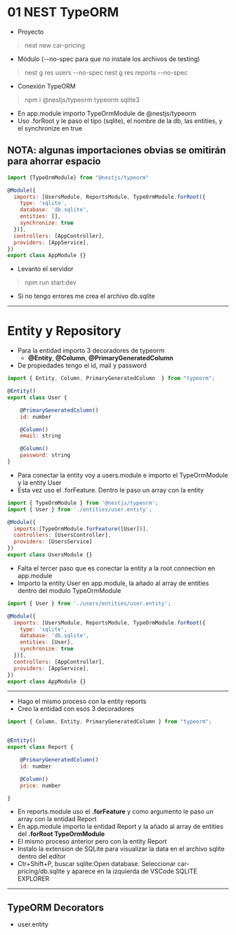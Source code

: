 # 01 NEST TypeORM

- Proyecto
  
> nest new car-pricing

- Módulo (--no-spec para que no instale los archivos de testing)
  
> nest g res users --no-spec
> nest g res reports --no-spec

- Conexión TypeORM

> npm i @nestjs/typeorm typeorm sqlite3

- En app.module importo TypeOrmModule de @nestjs/typeorm
- Uso .forRoot y le paso el tipo (sqlite), el nombre de la db, las entities, y el synchronize en true

## NOTA: algunas importaciones obvias se omitirán para ahorrar espacio

~~~js
import {TypeOrmModule} from "@nestjs/typeorm"

@Module({
  imports: [UsersModule, ReportsModule, TypeOrmModule.forRoot({
    type: 'sqlite',
    database: 'db.sqlite',
    entities: [],
    synchronize: true
  })],
  controllers: [AppController],
  providers: [AppService],
})
export class AppModule {}
~~~

- Levanto el servidor

> npm run start:dev

- Si no tengo errores me crea el archivo db.sqlite 
------

# Entity y Repository

- Para la entidad importo 3 decoradores de typeorm
  - **@Entity**, **@Column**, **@PrimaryGeneratedColumn**
- De propiedades tengo el id, mail y password

~~~js
import { Entity, Column, PrimaryGeneratedColumn  } from "typeorm";

@Entity()
export class User {

    @PrimaryGeneratedColumn()
    id: number

    @Column()
    email: string

    @Column()
    password: string
}
~~~

- Para conectar la entity voy a users.module e importo el TypeOrmModule y la entity User
- Esta vez uso el .forFeature. Dentro le paso un array con la entity

~~~js
import { TypeOrmModule } from '@nestjs/typeorm';
import { User } from './entities/user.entity';

@Module({
  imports:[TypeOrmModule.forFeature([User])],
  controllers: [UsersController],
  providers: [UsersService]
})
export class UsersModule {}
~~~

- Falta el tercer paso que es conectar la entity a la root connection en app.module
- Importo la entity User en app.module, la añado al array de entities dentro del modulo TypeOrmModule

~~~js
import { User } from './users/entities/user.entity';

@Module({
  imports: [UsersModule, ReportsModule, TypeOrmModule.forRoot({
    type: 'sqlite',
    database: 'db.sqlite',
    entities: [User],
    synchronize: true
  })],
  controllers: [AppController],
  providers: [AppService],
})
export class AppModule {}
~~~
-------

- Hago el mismo proceso con la entity reports
- Creo la entidad con esos 3 decoradores

~~~js
import { Column, Entity, PrimaryGeneratedColumn } from "typeorm";


@Entity()
export class Report {

    @PrimaryGeneratedColumn()
    id: number

    @Column()
    price: number

}
~~~

- En reports.module uso el **.forFeature** y como argumento le paso un array con la entidad Report
- En app.module importo la entidad Report y la añado al array de entities del **.forRoot TypeOrmModule**
- El mismo proceso anterior pero con la entity Report
- Instalo la extension de SQLite para visualizar la data en el archivo sqlite dentro del editor
- Ctr+Shift+P, buscar sqlite:Open database. Seleccionar car-pricing/db.sqlite y aparece en la izquierda de VSCode SQLITE EXPLORER
-----------

## TypeORM Decorators

- user.entity

~~~js
